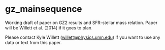 gz_mainsequence
===============

Working draft of paper on GZ2 results and SFR-stellar mass relation. Paper will be Willett et al. (2014) if it goes to plan. 

Please contact Kyle Willett (willett@physics.umn.edu) if you want to use any data or text from this paper.
